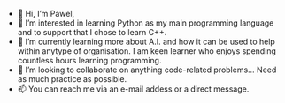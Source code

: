 - 👋 Hi, I’m Pawel,
- 👀 I’m interested in learning Python as my main programming language and to support that I chose to learn C++. 
- 🌱 I’m currently learning more about A.I. and how it can be used to help within anytype of organisation. I am keen learner who enjoys spending countless hours learning programming.
- 💞️ I’m looking to collaborate on anything code-related problems... Need as much practice as possible.
- 📫 You can reach me via an e-mail addess or a direct message.
